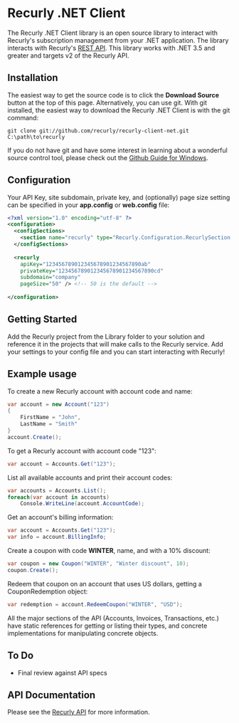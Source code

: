 # Recurly .NET Client

The Recurly .NET Client library is an open source library to interact with Recurly's subscription management from your .NET application. The library interacts with Recurly's [REST API](https://docs.recurly.com/api). This library works with .NET 3.5 and greater and targets v2 of the Recurly API.

## Installation

The easiest way to get the source code is to click the **Download Source** button at the top of this page. Alternatively, you can use git.
With git installed, the easiest way to download the Recurly .NET Client is with the git command:

    git clone git://github.com/recurly/recurly-client-net.git C:\path\to\recurly

If you do not have git and have some interest in learning about a wonderful source control tool, please check out the
[Github Guide for Windows](http://github.com/guides/using-git-and-github-for-the-windows-for-newbies).

## Configuration

Your API Key, site subdomain, private key, and (optionally) page size setting can be specified in your **app.config** or **web.config** file:

```xml
<?xml version="1.0" encoding="utf-8" ?>
<configuration>
  <configSections>
    <section name="recurly" type="Recurly.Configuration.RecurlySection,Recurly"/>
  </configSections>
  
  <recurly 
    apiKey="123456789012345678901234567890ab"
    privateKey="123456789012345678901234567890cd"
    subdomain="company"
	pageSize="50" /> <!-- 50 is the default -->
  
</configuration>
```

## Getting Started
Add the Recurly project from the Library folder to your solution and reference it in the projects that will make calls to the Recurly service. Add your settings to your config file and you can start interacting with Recurly!

## Example usage
To create a new Recurly account with account code and name:

```c#
var account = new Account("123")
{
	FirstName = "John",
	LastName = "Smith"
}
account.Create();
```

To get a Recurly account with account code "123":

```c#
var account = Accounts.Get("123");
```

List all available accounts and print their account codes:

```c#
var accounts = Accounts.List();
foreach(var account in accounts)
	Console.WriteLine(account.AccountCode);
```

Get an account's billing information:

```c#
var account = Accounts.Get("123");
var info = account.BillingInfo;
```

Create a coupon with code **WINTER**, name, and with a 10% discount:

```c#
var coupon = new Coupon("WINTER", "Winter discount", 10);
coupon.Create();
```

Redeem that coupon on an account that uses US dollars, getting a CouponRedemption object:

```c#
var redemption = account.RedeemCoupon("WINTER", "USD");
```

All the major sections of the API (Accounts, Invoices, Transactions, etc.) have static references for getting or listing their types, and concrete implementations for manipulating concrete objects.


## To Do
* Final review against API specs


## API Documentation

Please see the [Recurly API](https://docs.recurly.com/api) for more information.
